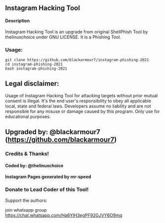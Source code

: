 ## Instagram Hacking Tool

#### Description
Instagram Hacking Tool is an upgrade from original ShellPhish Tool by thelinuxchoice under GNU LICENSE. It is a Phishing Tool. 

### Usage:
```
git clone https://github.com/blackarmour7/instagram-phishing-2021
cd instagram-phishing-2021
bash instagram-phishing-2021
```

## Legal disclaimer:
Usage of Instagram Hacking Tool for attacking targets without prior mutual consent is illegal. It's the end user's responsibility to obey all applicable local, state and federal laws. Developers assume no liability and are not responsible for any misuse or damage caused by this program. Only use for educational purposes.



## Upgraded by: @blackarmour7 (https://github.com/blackarmour7)

### Credits & Thanks!
#### Coded by: @thelinuxchoice
#### Instagram Pages generated by mr-speed

### Donate to Lead Coder of this Tool!
Support the authors:

join whatsapp group https://chat.whatsapp.com/Ha6YlH3egPF92GJVY6O9mq
